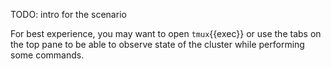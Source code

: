 TODO: intro for the scenario

For best experience, you may want to open `tmux`{{exec}} or use the tabs on the top pane
to be able to observe state of the cluster while performing some commands.
